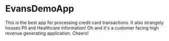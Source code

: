 # EvansDemoApp
This is the best app for processing credit card transactions. It also strangely houses PII and Healthcare information! Oh and it's a customer facing high revenue generating application.
Cheers!